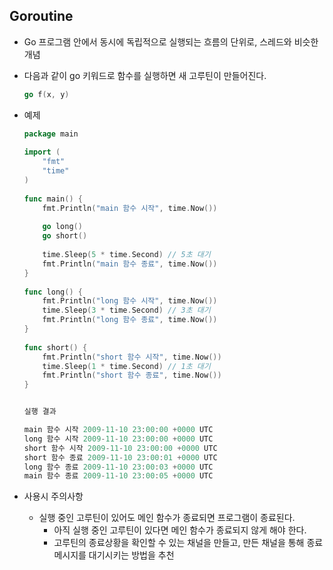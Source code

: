 ## Goroutine

- Go 프로그램 안에서 동시에 독립적으로 실행되는 흐름의 단위로, 스레드와 비슷한 개념

- 다음과 같이 go 키워드로 함수를 실행하면 새 고루틴이 만들어진다.

  ```go
  go f(x, y)
  ```

- 예제

  ```go
  package main
   
  import (
      "fmt"
      "time"
  )
   
  func main() {
      fmt.Println("main 함수 시작", time.Now())
      
      go long()
      go short()
       
      time.Sleep(5 * time.Second) // 5초 대기
      fmt.Println("main 함수 종료", time.Now())
  }
   
  func long() {
      fmt.Println("long 함수 시작", time.Now())
      time.Sleep(3 * time.Second) // 3초 대기
      fmt.Println("long 함수 종료", time.Now())
  }
   
  func short() {
      fmt.Println("short 함수 시작", time.Now())
      time.Sleep(1 * time.Second) // 1초 대기
      fmt.Println("short 함수 종료", time.Now())
  }
  
  
  실행 결과
  
  main 함수 시작 2009-11-10 23:00:00 +0000 UTC
  long 함수 시작 2009-11-10 23:00:00 +0000 UTC
  short 함수 시작 2009-11-10 23:00:00 +0000 UTC
  short 함수 종료 2009-11-10 23:00:01 +0000 UTC
  long 함수 종료 2009-11-10 23:00:03 +0000 UTC
  main 함수 종료 2009-11-10 23:00:05 +0000 UTC
  ```

- 사용시 주의사항

  - 실행 중인 고루틴이 있어도 메인 함수가 종료되면 프로그램이 종료된다.
    - 아직 실행 중인 고루틴이 있다면 메인 함수가 종료되지 않게 해야 한다.
    - 고루틴의 종료상황을 확인할 수 있는 채널을 만들고, 만든 채널을 통해 종료 메시지를 대기시키는 방법을 추천
